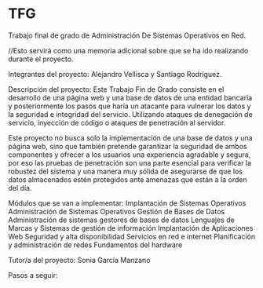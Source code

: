 # TFG
Trabajo final de grado de Administración De Sistemas Operativos en Red. 

//Esto servirá como una memoria adicional sobre que se ha ido realizando durante el proyecto.

Integrantes del proyecto:
Alejandro Vellisca y Santiago Rodríguez.

Descripción del proyecto:
Este Trabajo Fin de Grado consiste en el desarrollo de una página web y una base de datos de una entidad bancaria y posteriormente los pasos que haría un atacante para vulnerar los datos y la seguridad e integridad del servicio. Utilizando ataques de denegación de servicio, inyección de código o ataques de penetración al servidor.

Este proyecto no busca solo la implementación de una base de datos y una página web, sino que también pretende garantizar la seguridad de ambos componentes y ofrecer a los usuarios una experiencia agradable y segura, por eso las pruebas de penetración son una parte esencial para verificar la robustez del sistema y una manera muy sólida de asegurarse de que los datos almacenados estén protegidos ante amenazas que están a la orden del día.

Módulos que se van a implementar:
Implantación de Sistemas Operativos
Administración de Sistemas Operativos
Gestión de Bases de Datos
Administración de sistemas gestores de bases de datos
Lenguajes de Marcas y Sistemas de gestión de información
Implantación de Aplicaciones Web
Seguridad y alta disponibilidad
Servicios en red e internet
Planificación y administración de redes
Fundamentos del hardware


Tutor/a del proyecto:
Sonia García Manzano


Pasos a seguir:
